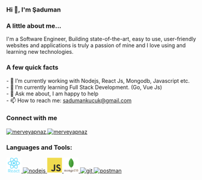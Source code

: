 ### Hi 👋, I'm Şaduman

<h3 align="left">A little about me...</h3>
<p align="left">I'm a Software Engineer, Building state-of-the-art, easy to use, user-friendly websites and applications is truly a passion of mine and I love using and learning new technologies.</p>

<h3 align="left">A few quick facts</h3>
- 🔭 I’m currently working with Nodejs, React Js, Mongodb, Javascript etc.<br/>
- 🌱 I’m currently learning Full Stack Development. (Go, Vue Js)<br/>
- 💬 Ask me about, I am happy to help<br/>
- 📫 How to reach me: <a href="mailto:sadumankucuk@gmail.com" target="_blank">sadumankucuk@gmail.com</a> <br/>

<h3 align="left">Connect with me</h3>
<p align="left">
  <a href="https://twitter.com/kucuksaduman" target="_blank">
  <img align="center" src="https://raw.githubusercontent.com/rahuldkjain/github-profile-readme-generator/master/src/images/icons/Social/twitter.svg" alt="merveyapnaz" height="30" width="40" />
 </a>
  <a href="https://linkedin.com/in/sadumankucuk" target="_blank">
    <img align="center" src="https://raw.githubusercontent.com/rahuldkjain/github-profile-readme-generator/master/src/images/icons/Social/linked-in-alt.svg" alt="merveyapnaz" height="30" width="40" />
  </a>
</p>

<h3 align="left">Languages and Tools:</h3>
<p align="left">
   <a href="https://reactjs.org/" target="_blank">
    <img src="https://raw.githubusercontent.com/devicons/devicon/master/icons/react/react-original-wordmark.svg" alt="react" width="40" height="40"/>
  </a> 
  <a href="https://nodejs.org/" target="_blank">
    <img src="https://camo.githubusercontent.com/720ed473d178f9380291709d2223860ade4f3c7bc368e3fea1ad057b8dc9c6f5/68747470733a2f2f6e6f64656a732e6f72672f7374617469632f696d616765732f6c6f676f2d6c696768742e737667" alt="nodejs" width="40" height="40"/>
  </a> 
  <a href="https://developer.mozilla.org/en-US/docs/Web/JavaScript" target="_blank"> 
    <img src="https://raw.githubusercontent.com/devicons/devicon/master/icons/javascript/javascript-original.svg" alt="javascript" width="40" height="40"/> 
  </a> 
  <a href="https://www.mongodb.com/" target="_blank">
    <img src="https://raw.githubusercontent.com/devicons/devicon/master/icons/mongodb/mongodb-original-wordmark.svg" alt="mongodb" width="40" height="40"/>
  </a> 
  <a href="https://git-scm.com/" target="_blank">
    <img src="https://www.vectorlogo.zone/logos/git-scm/git-scm-icon.svg" alt="git" width="40" height="40"/>
  </a>
  <a href="https://postman.com" target="_blank">
    <img src="https://www.vectorlogo.zone/logos/getpostman/getpostman-icon.svg" alt="postman" width="40" height="40"/>
  </a> 
 
</p>
